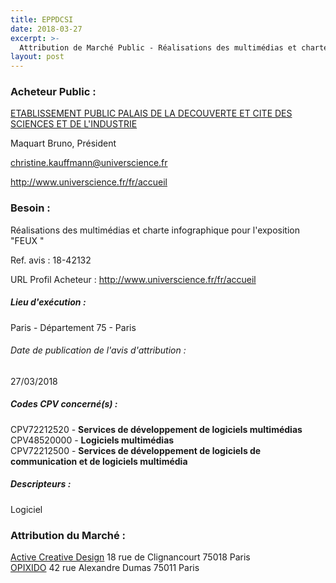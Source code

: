 ```yaml
---
title: EPPDCSI
date: 2018-03-27
excerpt: >-
  Attribution de Marché Public - Réalisations des multimédias et charte infographique pour l'exposition "FEUX "
layout: post
---
```


### Acheteur Public : 
<a href="/acheteur-34/siren-519587851"> ETABLISSEMENT PUBLIC PALAIS DE LA DECOUVERTE ET CITE DES SCIENCES ET DE L'INDUSTRIE</a><br/>

Maquart Bruno, Président

christine.kauffmann@universcience.fr


http://www.universcience.fr/fr/accueil
### Besoin :

Réalisations des multimédias et charte infographique pour l'exposition "FEUX "

Ref. avis : 18-42132

URL Profil Acheteur : http://www.universcience.fr/fr/accueil

##### Lieu d'exécution :

Paris - Département 75 - Paris

###### Date de publication de l'avis d'attribution : 
27/03/2018

##### Codes CPV concerné(s) :
CPV72212520 - **Services de développement de logiciels multimédias** <br/>
CPV48520000 - **Logiciels multimédias** <br/>
CPV72212500 - **Services de développement de logiciels de communication et de logiciels multimédia** <br/>

##### Descripteurs :
Logiciel <br/>

### Attribution du Marché :
<a href="/entreprise-269/siren-794826677"> Active Creative Design</a>    18 rue de Clignancourt 75018 Paris <br/>
<a href="/entreprise-259/siren-407768704"> OPIXIDO</a>    42 rue Alexandre Dumas 75011 Paris <br/>
